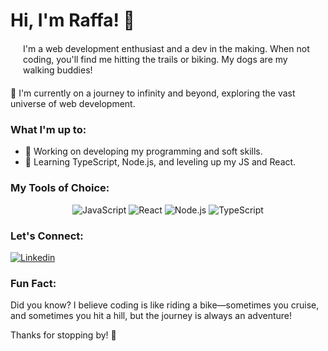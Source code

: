 # Hi, I'm Raffa! 👋

<p style="margin: 20px">
I'm a web development enthusiast and a dev in the making. When not coding, you'll find me hitting the trails or biking. My dogs are my walking buddies!


🚀 I'm currently on a journey to infinity and beyond, exploring the vast universe of web development.


### What I'm up to:

- 🔭 Working on developing my programming and soft skills.
- 🌱 Learning TypeScript, Node.js, and leveling up my JS and React.

### My Tools of Choice:
<p align="center">


<img src="https://img.shields.io/badge/JavaScript-F7DF1E?style=for-the-badge&logo=javascript&logoColor=black" alt="JavaScript" />
<img src="https://img.shields.io/badge/React-61DAFB?style=for-the-badge&logo=react&logoColor=white" alt="React" />
<img src="https://img.shields.io/badge/Node.js-339933?style=for-the-badge&logo=node.js&logoColor=white" alt="Node.js" />
<img src="https://img.shields.io/badge/TypeScript-3178C6?style=for-the-badge&logo=typescript&logoColor=white" alt="TypeScript" />
</p>

### Let's Connect:

[![Linkedin](https://img.shields.io/badge/LinkedIn-0077B5?style=for-the-badge&logo=linkedin&logoColor=white)](https://www.linkedin.com/in/rafaelacnh/)

### Fun Fact:

Did you know? I believe coding is like riding a bike—sometimes you cruise, and sometimes you hit a hill, but the journey is always an adventure!

Thanks for stopping by! 🚀
</p>
